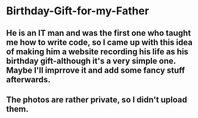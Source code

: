 # Birthday-Gift-for-my-Father

## He is an IT man and was the first one who taught me how to write code, so I came up with this idea of making him a website recording his life as his birthday gift-although it's a very simple one. Maybe I'll imprrove it and add some fancy stuff afterwards.
## The photos are rather private, so I didn't upload them.
